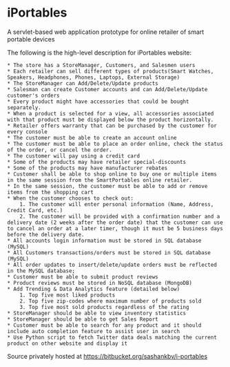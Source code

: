# iPortables
A servlet-based web application prototype for online retailer of smart portable devices

The following is the high-level description for iPortables website:

    * The store has a StoreManager, Customers, and Salesmen users
    * Each retailer can sell different types of products(Smart Watches, Speakers, Headphones, Phones, Laptops, External Storage)
    * The StoreManager can Add/Delete/Update products
    * Salesman can create Customer accounts and can Add/Delete/Update customer's orders
    * Every product might have accessories that could be bought separately.
    * When a product is selected for a view, all accessories associated with that product must be displayed below the product horizontally.
    * Retailer offers warranty that can be purchased by the customer for every console
    * The customer must be able to create an account online
    * The customer must be able to place an order online, check the status of the order, or cancel the order.
    * The customer will pay using a credit card
    * Some of the products may have retailer special-discounts
    * Some of the products may have manufacturer rebates
    * Customer shall be able to shop online to buy one or multiple items in the same session from the SmartPortables online retailer.
    * In the same session, the customer must be able to add or remove
    items from the shopping cart
    * When the customer chooses to check out:
        1. The customer will enter personal information (Name, Address, Credit Card, etc.)
        2. The customer will be provided with a confirmation number and a delivery date (2 weeks after the order date) that the customer can use to cancel an order at a later timer, though it must be 5 business days before the delivery date.
    * All accounts login information must be stored in SQL database (MySQL)
    * All Customers transactions/orders must be stored in SQL database (MySQL)
    * All order updates to insert/delete/update orders must be reflected in the MySQL database;
    * Customer must be able to submit product reviews
    * Product reviews must be stored in NoSQL database (MongoDB)
    * Add Trending & Data Analytics feature (detailed below)
        1. Top five most liked products
        2. Top five zip-codes where maximum number of products sold
        3. Top five most sold products regardless of the rating
    * StoreManager should be able to view inventory statistics
    * StoreManager should be able to get Sales Report
    * Customer must be able to search for any product and it should include auto completion feature to assist user in search
    * Use Python script to fetch Twitter data deals matching the current product on other website and display it

Source privately hosted at https://bitbucket.org/sashankbv/i-portables
